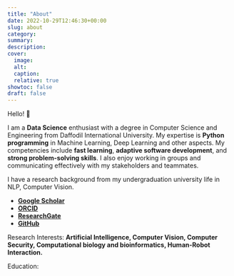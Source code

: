 ```yaml
---
title: "About"
date: 2022-10-29T12:46:30+00:00
slug: about
category:
summary:
description: 
cover:
  image:
  alt:
  caption: 
  relative: true
showtoc: false
draft: false
---
```


Hello! 👋

I am a **Data Science** enthusiast with a degree in Computer Science and Engineering from Daffodil International University. My expertise is **Python programming** in Machine Learning, Deep Learning and other aspects. My competencies include **fast learning**, **adaptive software development**, and **strong problem-solving skills**. I also enjoy working in groups and communicating effectively with my stakeholders and teammates.

I have a research background from my undergraduation university life in NLP, Computer Vision. 
- [**Google Scholar**](https://scholar.google.com/citations?user=nhwX5xQAAAAJ&hl=en)
- [**ORCID**](https://orcid.org/0000-0002-9641-2864)
- [**ResearchGate**](https://www.researchgate.net/profile/Sajal-Das-7)
- [**GitHub**](https://github.com/sajaldoes/)

Research Interests: **Artificial Intelligence, Computer Vision, Computer Security, Computational biology and bioinformatics, Human-Robot Interaction.**


Education:


